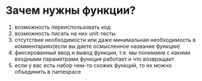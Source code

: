 # Зачем нужны функции?

1. возможность переиспользовать код
2. возможность писать на них unit-тесты
3. отсутствие необходимости или даже минимальная необходимость в комментариях(если вы даете осмысленное название функции)
4. фиксированный ввод и вывод функции, т.е. мы понимаем с какими входными параметрами функция работает и что возвращает
5. если у вас есть набор чем-то схожих функций, то их можно объединить в namespace